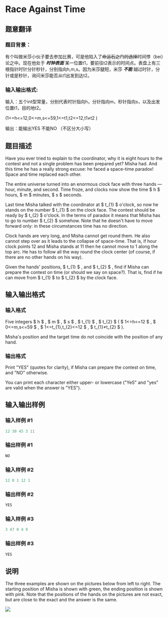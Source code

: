# Race Against Time

## 题意翻译

### **题目背景：**

有个叫做米莎小伙子要去参加比赛，可是他陷入了~~命运石之门的选择~~时间悖（bei）论之中。现在他处于 _**时钟表面**_ 某一位置t1，要前往t2表示的时间点。表盘上有三根指针时针分针秒针，分别指向h,m,s。因为米莎腿短，米莎 _**不能**_ 越过时针，分针或是秒针，询问米莎能否从t1出发到达t2。

### **输入输出格式:**

输入：五个int型常量，分别代表时针指向h，分针指向m，秒针指向s，以及出发位置t1，目的地t2。

(1<=h<=12,0<=m,s<=59,1<=t1,t2<=12,t1≠t2 )

输出：能输出YES 不能NO （不区分大小写）

## 题目描述

Have you ever tried to explain to the coordinator, why it is eight hours to the contest and not a single problem has been prepared yet? Misha had. And this time he has a really strong excuse: he faced a space-time paradox! Space and time replaced each other.

The entire universe turned into an enormous clock face with three hands — hour, minute, and second. Time froze, and clocks now show the time $ h $ hours, $ m $ minutes, $ s $ seconds.

Last time Misha talked with the coordinator at $ t_{1} $ o'clock, so now he stands on the number $ t_{1} $ on the clock face. The contest should be ready by $ t_{2} $ o'clock. In the terms of paradox it means that Misha has to go to number $ t_{2} $ somehow. Note that he doesn't have to move forward only: in these circumstances time has no direction.

Clock hands are very long, and Misha cannot get round them. He also cannot step over as it leads to the collapse of space-time. That is, if hour clock points 12 and Misha stands at 11 then he cannot move to 1 along the top arc. He has to follow all the way round the clock center (of course, if there are no other hands on his way).

Given the hands' positions, $ t_{1} $ , and $ t_{2} $ , find if Misha can prepare the contest on time (or should we say on space?). That is, find if he can move from $ t_{1} $ to $ t_{2} $ by the clock face.

## 输入输出格式

### 输入格式

Five integers $ h $ , $ m $ , $ s $ , $ t_{1} $ , $ t_{2} $ ( $ 1<=h<=12 $ , $ 0<=m,s<=59 $ , $ 1<=t_{1},t_{2}<=12 $ , $ t_{1}≠t_{2} $ ).

Misha's position and the target time do not coincide with the position of any hand.

### 输出格式

Print "YES" (quotes for clarity), if Misha can prepare the contest on time, and "NO" otherwise.

You can print each character either upper- or lowercase ("YeS" and "yes" are valid when the answer is "YES").

## 输入输出样例

### 输入样例 #1

```cpp
12 30 45 3 11

```
### 输出样例 #1

```cpp
NO

```
### 输入样例 #2

```cpp
12 0 1 12 1

```
### 输出样例 #2

```cpp
YES

```
### 输入样例 #3

```cpp
3 47 0 4 9

```
### 输出样例 #3

```cpp
YES

```
## 说明

The three examples are shown on the pictures below from left to right. The starting position of Misha is shown with green, the ending position is shown with pink. Note that the positions of the hands on the pictures are not exact, but are close to the exact and the answer is the same.

![](https://cdn.luogu.com.cn/upload/vjudge_pic/CF868B/a67db32a4530841b7d57b21ea225d21a83f385f3.png)

